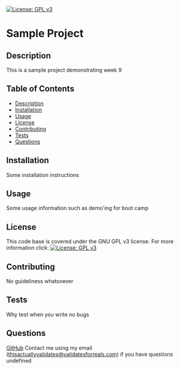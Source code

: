 [![License: GPL v3](https://img.shields.io/badge/License-GPLv3-blue.svg)](https://www.gnu.org/licenses/gpl-3.0)
# Sample Project

## Description
This is a sample project demonstrating week 9

## Table of Contents
  * [Description](#description)
  * [Installation](#installation)
  * [Usage](#usage)
  * [License](#license)
  * [Contributing](#contributing)
  * [Tests](#tests)
  * [Questions](#questions)

## Installation
Some installation instructions

## Usage
Some usage information such as demo'ing for boot camp

## License
This code base is covered under the GNU GPL v3 license. For more information click: [![License: GPL v3](https://img.shields.io/badge/License-GPLv3-blue.svg)](https://www.gnu.org/licenses/gpl-3.0)

## Contributing
No guideliness whatsoever

## Tests
Why test when you write no bugs

## Questions
[GitHub](https://github.com/somegithubusername)
Contact me using my email (thisactuallyvalidates@validatesforreals.com) if you have questions
undefined

